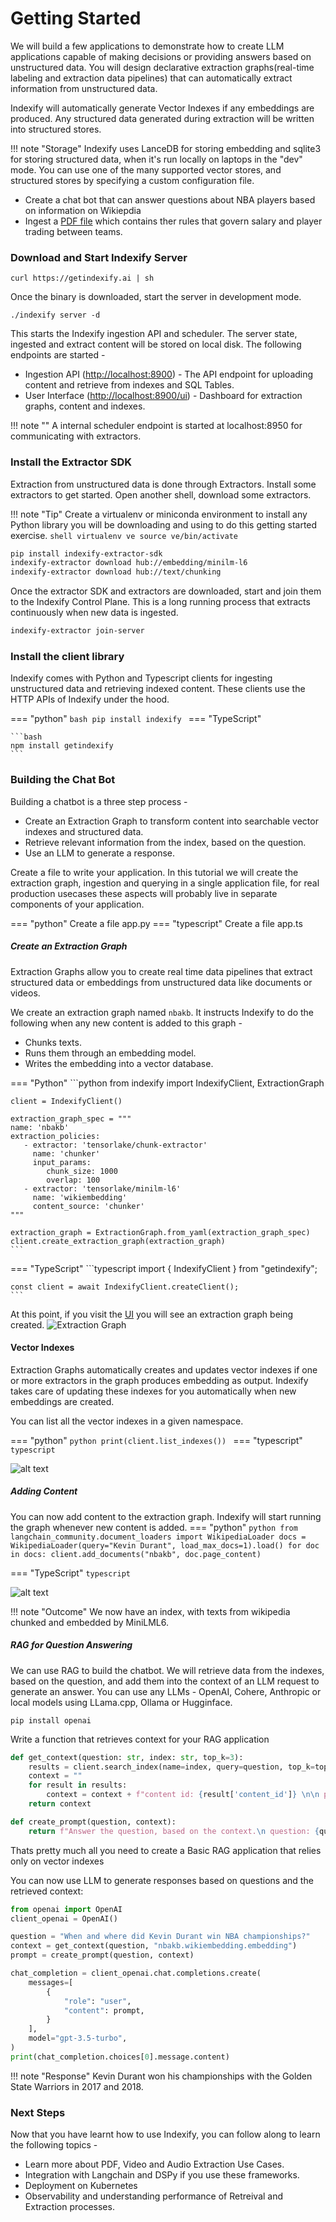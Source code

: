# Getting Started

We will build a few applications to demonstrate how to create LLM applications capable of making decisions or providing answers based on unstructured data. You will design declarative extraction graphs(real-time labeling and extraction data pipelines) that can automatically extract information from unstructured data. 

Indexify will automatically generate Vector Indexes if any embeddings are produced. Any structured data generated during extraction will be written into structured stores.

!!! note "Storage"
    Indexify uses LanceDB for storing embedding and sqlite3 for storing structured data, when it's run locally on laptops in the "dev" mode. You can use one of the many supported vector stores, and structured stores by specifying a custom configuration file.

- Create a chat bot that can answer questions about NBA players based on information on Wikiepdia
- Ingest a [PDF file](https://ak-static.cms.nba.com/wp-content/uploads/sites/4/2023/06/2023-NBA-Collective-Bargaining-Agreement.pdf) which contains ther rules that govern salary and player trading between teams.
  
### Download and Start Indexify Server

```shell
curl https://getindexify.ai | sh
```
Once the binary is downloaded, start the server in development mode.
```shell
./indexify server -d
```

This starts the Indexify ingestion API and scheduler. The server state, ingested and extract content will be stored on local disk. The following endpoints are started -

- Ingestion API ([http://localhost:8900](http://localhost:8900)) - The API endpoint for uploading content and retrieve from indexes and SQL Tables.
- User Interface ([http://localhost:8900/ui](http://localhost:8900/ui)) - Dashboard for extraction graphs, content and indexes.

!!! note ""
    A internal scheduler endpoint is started at localhost:8950 for communicating with extractors.

### Install the Extractor SDK

Extraction from unstructured data is done through Extractors. Install some extractors to get started. Open another shell, download some extractors.

!!! note "Tip"
    Create a virtualenv or miniconda environment to install any Python library you will be downloading and using to do this getting started exercise. 
    ```shell
    virtualenv ve
    source ve/bin/activate
    ```

```bash
pip install indexify-extractor-sdk
indexify-extractor download hub://embedding/minilm-l6
indexify-extractor download hub://text/chunking
```

Once the extractor SDK and extractors are downloaded, start and join them to the Indexify Control Plane. This is a long running process that extracts continuously when new data is ingested.

```bash
indexify-extractor join-server
```

### Install the client library

Indexify comes with Python and Typescript clients for ingesting unstructured data and retrieving indexed content. These clients use the HTTP APIs of Indexify under the hood.

=== "python"
    ```bash
    pip install indexify
    ```
=== "TypeScript"

    ```bash
    npm install getindexify
    ```

### Building the Chat Bot 
Building a chatbot is a three step process -

- Create an Extraction Graph to transform content into searchable vector indexes and structured data.
- Retrieve relevant information from the index, based on the question.
- Use an LLM to generate a response.

Create a file to write your application. In this tutorial we will create the extraction graph, ingestion and querying in a single application file, for real production usecases these aspects will probably live in separate components of your application.

=== "python"
    Create a file app.py
=== "typescript"
    Create a file app.ts

##### Create an Extraction Graph
Extraction Graphs allow you to create real time data pipelines that extract structured data or embeddings from unstructured data like documents or videos.

We create an extraction graph named `nbakb`. It instructs Indexify to do the following when any new content is added to this graph -

- Chunks texts.
- Runs them through an embedding model.
- Writes the embedding into a vector database.

=== "Python"
    ```python
    from indexify import IndexifyClient, ExtractionGraph 
    
    client = IndexifyClient()
    
    extraction_graph_spec = """
    name: 'nbakb'
    extraction_policies:
       - extractor: 'tensorlake/chunk-extractor'
         name: 'chunker'
         input_params:
            chunk_size: 1000
            overlap: 100
       - extractor: 'tensorlake/minilm-l6'
         name: 'wikiembedding'
         content_source: 'chunker'
    """

    extraction_graph = ExtractionGraph.from_yaml(extraction_graph_spec)
    client.create_extraction_graph(extraction_graph)                                            
    ```
=== "TypeScript"
    ```typescript
    import { IndexifyClient } from "getindexify";
    
    const client = await IndexifyClient.createClient();
    ```
At this point, if you visit the [UI](http://localhost:8900/ui) you will see an extraction graph being created.
![Extraction Graph](images/GS_ExtractionGraph.png)

#### Vector Indexes 
Extraction Graphs automatically creates and updates vector indexes if one or more extractors in the graph produces embedding as output. Indexify takes care of updating these indexes for you automatically when new embeddings are created. 

You can list all the vector indexes in a given namespace.

=== "python"
    ```python
    print(client.list_indexes())
    ```
=== "typescript"
    ```typescript
    ```

![alt text](images/GS_Vector_Indexes.png)
##### Adding Content
You can now add content to the extraction graph. Indexify will start running the graph whenever new content is added.
=== "python"
    ```python
    from langchain_community.document_loaders import WikipediaLoader
    docs = WikipediaLoader(query="Kevin Durant", load_max_docs=1).load()
    for doc in docs:
        client.add_documents("nbakb", doc.page_content)                 
    ```

=== "TypeScript"
    ```typescript
    ```

![alt text](images/GS_Content.png)

!!! note "Outcome"
    We now have an index, with texts from wikipedia chunked and embedded by MiniLML6.

##### RAG for Question Answering

We can use RAG to build the chatbot. We will retrieve data from the indexes, based on the question, and add them into the context of an LLM request to generate an answer. You can use any LLMs - OpenAI, Cohere, Anthropic or local models using LLama.cpp, Ollama or Hugginface.

```shell
pip install openai
```

Write a function that retrieves context for your RAG application
```python
def get_context(question: str, index: str, top_k=3):
    results = client.search_index(name=index, query=question, top_k=top_k)
    context = ""
    for result in results:
        context = context + f"content id: {result['content_id']} \n\n passage: {result['text']}\n"
    return context

def create_prompt(question, context):
    return f"Answer the question, based on the context.\n question: {question} \n context: {context}"
```

Thats pretty much all you need to create a Basic RAG application that relies only on vector indexes

You can now use LLM to generate responses based on questions and the retrieved context:

```python
from openai import OpenAI
client_openai = OpenAI()

question = "When and where did Kevin Durant win NBA championships?"
context = get_context(question, "nbakb.wikiembedding.embedding")
prompt = create_prompt(question, context)

chat_completion = client_openai.chat.completions.create(
    messages=[
        {
            "role": "user",
            "content": prompt,
        }
    ],
    model="gpt-3.5-turbo",
)
print(chat_completion.choices[0].message.content)
```
!!! note "Response"
    Kevin Durant won his championships with the Golden State Warriors in 2017 and 2018.

### Next Steps
Now that you have learnt how to use Indexify, you can follow along to learn the following topics -

- Learn more about PDF, Video and Audio Extraction Use Cases.
- Integration with Langchain and DSPy if you use these frameworks.
- Deployment on Kubernetes
- Observability and understanding performance of Retreival and Extraction processes.